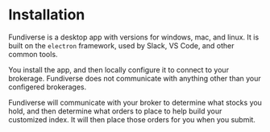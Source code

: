 # Installation

Fundiverse is a desktop app with versions for windows, mac, and linux. It is built on the `electron` framework, used by Slack, VS Code, and other common tools. 

You install the app, and then locally configure it to connect to your brokerage. Fundiverse does not
communicate with anything other than your configered brokerages.

Fundiverse will communicate with your broker to determine what stocks you hold, and then determine
what orders to place to help build your customized index. It will then place those orders for you
when you submit. 
